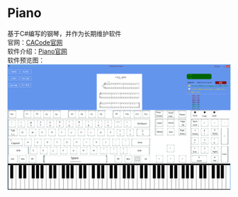 # Piano
基于C#编写的钢琴，并作为长期维护软件  
官网：[CACode官网](http://www.adminznh.ren "CACode官网")  
软件介绍：[Piano官网](http://www.adminznh.ren/Piano/Piano.html "Piano.html")  
软件预览图：  
![Piano](/PianoUI.png)  
